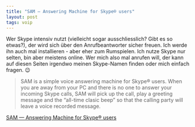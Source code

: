 ```yaml
---
title: "SAM — Answering Machine for Skype® users"
layout: post
tags: voip
---
```

Wer Skype intensiv nutzt (vielleicht sogar ausschliesslich? Gibt es so etwas?), der wird sich über den Anrufbeantworter sicher freuen. Ich werde ihn auch mal installieren - aber eher zum Rumspielen. Ich nutze Skype nur selten, bin aber meistens online. Wer mich also mal anrufen will, der kann auf diesen Seiten irgendwo meinen Skype-Namen finden oder mich einfach fragen. 😉

> SAM is a simple voice answering machine for Skype® users. When you are away from your PC 
> and there is no one to answer your incoming Skype calls, SAM will pick up the call, play 
> a greeting message and the “all-time clasic beep” so that the calling party will leave a 
> voice recorded message.

[SAM — Answering Machine for Skype® users][0]

[0]: http://www.freewebs.com/skypeansweringmachine/
